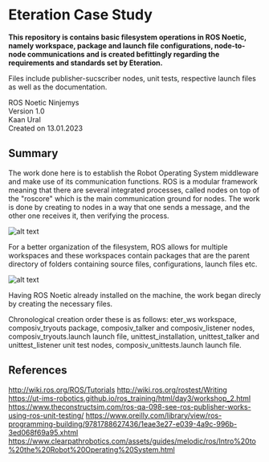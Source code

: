 # Eteration Case Study
**This repository is contains basic filesystem operations in ROS Noetic, namely workspace, package and launch file configurations, node-to-node communications and is created befittingly regarding the requirements and standards set by Eteration.**

Files include publisher-sucscriber nodes, unit tests, respective launch files as well as the documentation.

ROS Noetic Ninjemys  
Version 1.0  
Kaan Ural  
Created on 13.01.2023  


## Summary
 The work done here is to establish the Robot Operating System middleware and make use of its communication functions. ROS is a modular framework meaning that there are several integrated processes, called nodes on top of the "roscore" which is the main communication ground for nodes. The work is done by creating to nodes in a way that one sends a message, and the other one receives it, then verifying the process.   
 

![alt text](https://www.clearpathrobotics.com/assets/guides/melodic/ros/_images/ros101four.png)

For a better organization of the filesystem, ROS allows for multiple workspaces and these workspaces contain packages that are the parent directory of folders containing source files, configurations, launch files etc.

![alt text](https://www.oreilly.com/api/v2/epubs/9781788627436/files/assets/070b1970-a7b7-43b5-93c6-b4aff111747c.png)


Having ROS Noetic already installed on the machine, the work began direcly by creating the necessary files.

Chronological creation order these is as follows:
eter_ws workspace, 
composiv_tryouts package, 
composiv_talker and composiv_listener nodes,
composiv_tryouts.launch launch file,
unittest_installation, unittest_talker and unittest_listener unit test nodes,
composiv_unittests.launch launch file.



 ## References

http://wiki.ros.org/ROS/Tutorials
http://wiki.ros.org/rostest/Writing
https://ut-ims-robotics.github.io/ros_training/html/day3/workshop_2.html
https://www.theconstructsim.com/ros-qa-098-see-ros-publisher-works-using-ros-unit-testing/
https://www.oreilly.com/library/view/ros-programming-building/9781788627436/1eae3e27-e039-4a9c-996b-3ed068f69a95.xhtml
https://www.clearpathrobotics.com/assets/guides/melodic/ros/Intro%20to%20the%20Robot%20Operating%20System.html
